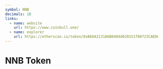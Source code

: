 ```yaml
---
symbol: NNB
decimals: 18
links:
  - name: website
    url: https://www.coinbull.one/
  - name: explorer
    url: https://etherscan.io/token/0xB66A2131A6B840dd020151f80723CAED603eFB51
---
```


# NNB Token
